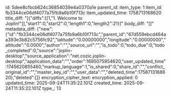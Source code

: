 id: 5dee8cfbcb624c36854039e4a0370a1e
parent_id: 
item_type: 1
item_id: fb3344ce06df4077a75fb9a6b10f713c
item_updated_time: 1758713168620
title_diff: "[{\"diffs\":[[1,\"1. Welcome to Joplin!\"]],\"start1\":0,\"start2\":0,\"length1\":0,\"length2\":21}]"
body_diff: "[]"
metadata_diff: {"new":{"id":"fb3344ce06df4077a75fb9a6b10f713c","parent_id":"67d559ebcd464aa393e3b82c5756fc92","latitude":"0.00000000","longitude":"0.00000000","altitude":"0.0000","author":"","source_url":"","is_todo":0,"todo_due":0,"todo_completed":0,"source":"joplin-desktop","source_application":"net.cozic.joplin-desktop","application_data":"","order":1695075954620,"user_updated_time":1745620855460,"markup_language":1,"is_shared":0,"share_id":"","conflict_original_id":"","master_key_id":"","user_data":"","deleted_time":1758713168620},"deleted":[]}
encryption_cipher_text: 
encryption_applied: 0
updated_time: 2025-09-24T11:35:22.101Z
created_time: 2025-09-24T11:35:22.101Z
type_: 13
